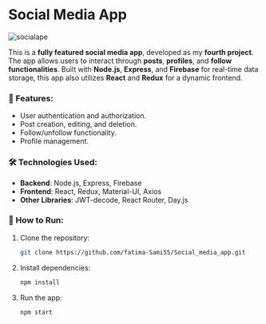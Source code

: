 # Social Media App

![socialape](https://user-images.githubusercontent.com/84532632/137352738-dd0aa306-e511-4e6a-9644-0a49bd66941e.png)

This is a **fully featured social media app**, developed as my **fourth project**. The app allows users to interact through **posts**, **profiles**, and **follow functionalities**. Built with **Node.js**, **Express**, and **Firebase** for real-time data storage, this app also utilizes **React** and **Redux** for a dynamic frontend.

### 🚀 Features:
- User authentication and authorization.
- Post creation, editing, and deletion.
- Follow/unfollow functionality.
- Profile management.

### 🛠 Technologies Used:
- **Backend**: Node.js, Express, Firebase
- **Frontend**: React, Redux, Material-UI, Axios
- **Other Libraries**: JWT-decode, React Router, Day.js

### 🚀 How to Run:
1. Clone the repository:
   ```bash
   git clone https://github.com/fatima-Sami55/Social_media_app.git

2. Install dependencies:
   ```bash
   npm install

3. Run the app:
   ```bash
   npm start
